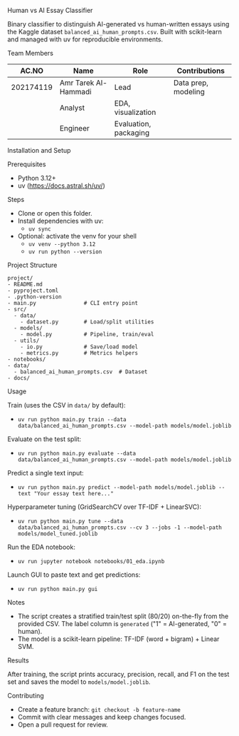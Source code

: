  Human vs AI Essay Classifier

Binary classifier to distinguish AI-generated vs human-written essays using the Kaggle dataset `balanced_ai_human_prompts.csv`. Built with scikit-learn and managed with uv for reproducible environments.

 Team Members

|  AC.NO   | Name                 | Role    | Contributions        |
|----------|----------------------|---------|----------------------|
| 202174119| Amr Tarek Al-Hammadi | Lead    | Data prep, modeling  |
|                                 | Analyst | EDA, visualization   |
|                                 | Engineer| Evaluation, packaging|

 Installation and Setup

Prerequisites
- Python 3.12+
- uv (https://docs.astral.sh/uv/)

Steps
- Clone or open this folder.
- Install dependencies with uv:
  - `uv sync`
- Optional: activate the venv for your shell
  - `uv venv --python 3.12`
  - `uv run python --version`

 Project Structure

```
project/
- README.md
- pyproject.toml
- .python-version
- main.py               # CLI entry point
- src/
  - data/
    - dataset.py        # Load/split utilities
  - models/
    - model.py          # Pipeline, train/eval
  - utils/
    - io.py             # Save/load model
    - metrics.py        # Metrics helpers
- notebooks/
- data/
  - balanced_ai_human_prompts.csv  # Dataset
- docs/
```

 Usage

Train (uses the CSV in `data/` by default):
- `uv run python main.py train --data data/balanced_ai_human_prompts.csv --model-path models/model.joblib`

Evaluate on the test split:
- `uv run python main.py evaluate --data data/balanced_ai_human_prompts.csv --model-path models/model.joblib`

Predict a single text input:
- `uv run python main.py predict --model-path models/model.joblib --text "Your essay text here..."`

Hyperparameter tuning (GridSearchCV over TF-IDF + LinearSVC):
- `uv run python main.py tune --data data/balanced_ai_human_prompts.csv --cv 3 --jobs -1 --model-path models/model_tuned.joblib`

Run the EDA notebook:
- `uv run jupyter notebook notebooks/01_eda.ipynb`

Launch GUI to paste text and get predictions:
- `uv run python main.py gui`

Notes
- The script creates a stratified train/test split (80/20) on-the-fly from the provided CSV. The label column is `generated` ("1" = AI-generated, "0" = human).
- The model is a scikit-learn pipeline: TF-IDF (word + bigram) + Linear SVM.

 Results

After training, the script prints accuracy, precision, recall, and F1 on the test set and saves the model to `models/model.joblib`.

 Contributing

- Create a feature branch: `git checkout -b feature-name`
- Commit with clear messages and keep changes focused.
- Open a pull request for review.
